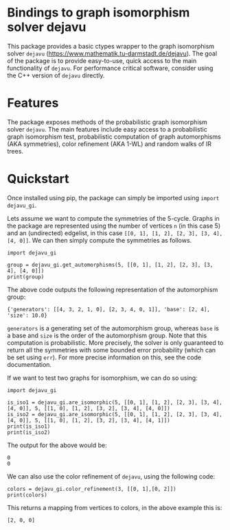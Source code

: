 # Bindings to graph isomorphism solver dejavu

This package provides a basic ctypes wrapper to the graph isomorphism solver `dejavu` (https://www.mathematik.tu-darmstadt.de/dejavu). The goal of the package is to provide easy-to-use, quick access to the main functionality of `dejavu`. For performance critical software, consider using the C++ version of `dejavu` directly. 

# Features

The package exposes methods of the probabilistic graph isomorphism solver `dejavu`. The main features include easy access to a probabilistic graph isomorphism test, probabilistic computation of graph automorphisms (AKA symmetries), color refinement (AKA 1-WL) and random walks of IR trees.

# Quickstart

Once installed using pip, the package can simply be imported using `import dejavu_gi`. 

Lets assume we want to compute the symmetries of the 5-cycle. Graphs in the package are represented using the number of vertices `n` (in this case 5) and an (undirected) edgelist, in this case `[[0, 1], [1, 2], [2, 3], [3, 4], [4, 0]]`. We can then simply compute the symmetries as follows.
```
import dejavu_gi

group = dejavu_gi.get_automorphisms(5, [[0, 1], [1, 2], [2, 3], [3, 4], [4, 0]])
print(group)
```
The above code outputs the following representation of the automorphism group:
```
{'generators': [[4, 3, 2, 1, 0], [2, 3, 4, 0, 1]], 'base': [2, 4], 'size': 10.0}
```
`generators` is a generating set of the automorphism group, whereas `base` is a base and `size` is the order of the automorphism group. Note that this computation is probabilistic. More precisely, the solver is only guaranteed to return all the symmetries with some bounded error probability (which can be set using `err`). For more precise information on this, see the code documentation.

If we want to test two graphs for isomorphism, we can do so using:
```
import dejavu_gi

is_iso1 = dejavu_gi.are_isomorphic(5, [[0, 1], [1, 2], [2, 3], [3, 4], [4, 0]], 5, [[1, 0], [1, 2], [3, 2], [3, 4], [4, 0]])
is_iso2 = dejavu_gi.are_isomorphic(5, [[0, 1], [1, 2], [2, 3], [3, 4], [4, 0]], 5, [[1, 0], [1, 2], [3, 2], [3, 4], [4, 1]])
print(is_iso1)
print(is_iso2)
```
The output for the above would be:
```
0
0
```

We can also use the color refinement of `dejavu`, using the following code:
```
colors = dejavu_gi.color_refinement(3, [[0, 1],[0, 2]])
print(colors)
```
This returns a mapping from vertices to colors, in the above example this is:
```
[2, 0, 0]
```
